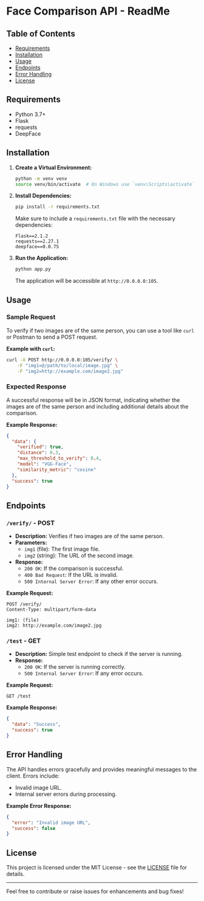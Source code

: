 # Face Comparison API - ReadMe

## Table of Contents

- [Requirements](#requirements)
- [Installation](#installation)
- [Usage](#usage)
- [Endpoints](#endpoints)
- [Error Handling](#error-handling)
- [License](#license)

## Requirements

- Python 3.7+
- Flask
- requests
- DeepFace

## Installation

1. **Create a Virtual Environment:**

   ```bash
   python -m venv venv
   source venv/bin/activate  # On Windows use `venv\Scripts\activate`
   ```

2. **Install Dependencies:**

   ```bash
   pip install -r requirements.txt
   ```

   Make sure to include a `requirements.txt` file with the necessary dependencies:

   ```
   Flask==2.1.2
   requests==2.27.1
   deepface==0.0.75
   ```

3. **Run the Application:**

   ```bash
   python app.py
   ```

   The application will be accessible at `http://0.0.0.0:105`.

## Usage

### Sample Request

To verify if two images are of the same person, you can use a tool like `curl` or Postman to send a POST request.

**Example with `curl`:**

```bash
curl -X POST http://0.0.0.0:105/verify/ \
    -F "img1=@/path/to/local/image.jpg" \
    -F "img2=http://example.com/image2.jpg"
```

### Expected Response

A successful response will be in JSON format, indicating whether the images are of the same person and including additional details about the comparison.

**Example Response:**

```json
{
  "data": {
    "verified": true,
    "distance": 0.3,
    "max_threshold_to_verify": 0.4,
    "model": "VGG-Face",
    "similarity_metric": "cosine"
  },
  "success": true
}
```

## Endpoints

### `/verify/` - POST

- **Description:** Verifies if two images are of the same person.
- **Parameters:**
  - `img1` (file): The first image file.
  - `img2` (string): The URL of the second image.
- **Response:**
  - `200 OK`: If the comparison is successful.
  - `400 Bad Request`: If the URL is invalid.
  - `500 Internal Server Error`: If any other error occurs.

**Example Request:**

```http
POST /verify/
Content-Type: multipart/form-data

img1: (file)
img2: http://example.com/image2.jpg
```

### `/test` - GET

- **Description:** Simple test endpoint to check if the server is running.
- **Response:**
  - `200 OK`: If the server is running correctly.
  - `500 Internal Server Error`: If any error occurs.

**Example Request:**

```http
GET /test
```

**Example Response:**

```json
{
  "data": "Success",
  "success": true
}
```

## Error Handling

The API handles errors gracefully and provides meaningful messages to the client. Errors include:

- Invalid image URL.
- Internal server errors during processing.

**Example Error Response:**

```json
{
  "error": "Invalid image URL",
  "success": false
}
```

## License

This project is licensed under the MIT License - see the [LICENSE](LICENSE) file for details.

---

Feel free to contribute or raise issues for enhancements and bug fixes!
